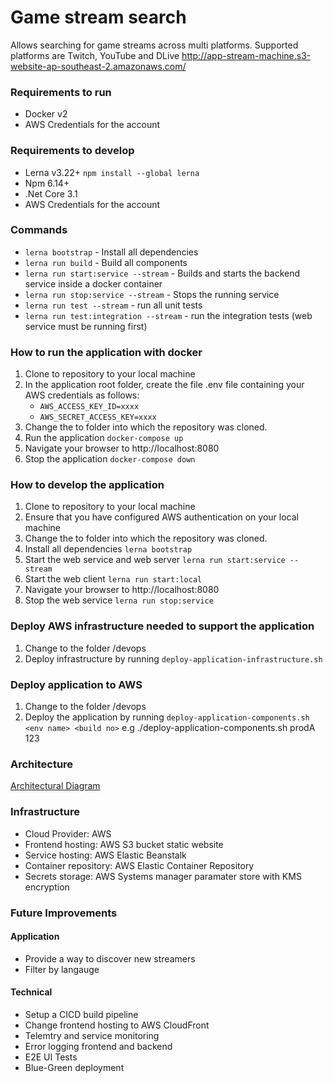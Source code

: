 # Game stream search
Allows searching for game streams across multi platforms.  Supported platforms are Twitch, YouTube and DLive
http://app-stream-machine.s3-website-ap-southeast-2.amazonaws.com/

### Requirements to run
* Docker v2
* AWS Credentials for the account

### Requirements to develop
* Lerna v3.22+ `npm install --global lerna`
* Npm 6.14+
* .Net Core 3.1
* AWS Credentials for the account

### Commands
* `lerna bootstrap` - Install all dependencies
* `lerna run build` - Build all components
* `lerna run start:service --stream` - Builds and starts the backend service inside a docker container
* `lerna run stop:service --stream` - Stops the running service
* `lerna run test --stream` - run all unit tests
* `lerna run test:integration --stream` - run the integration tests (web service must be running first)

### How to run the application with docker
1. Clone to repository to your local machine
2. In the application root folder, create the file .env file containing your AWS credentials as follows:
    * `AWS_ACCESS_KEY_ID=xxxx`
    * `AWS_SECRET_ACCESS_KEY=xxxx`
3. Change the to folder into which the repository was cloned.
4. Run the application `docker-compose up`
5. Navigate your browser to http://localhost:8080
6. Stop the application `docker-compose down`

### How to develop the application
1. Clone to repository to your local machine
2. Ensure that you have configured AWS authentication on your local machine
3. Change the to folder into which the repository was cloned.
4. Install all dependencies `lerna bootstrap`
5. Start the web service and web server `lerna run start:service --stream`
6. Start the web client `lerna run start:local`
7. Navigate your browser to http://localhost:8080
8. Stop the web service `lerna run stop:service`

### Deploy AWS infrastructure needed to support the application
1. Change to the folder /devops
2. Deploy infrastructure by running ```deploy-application-infrastructure.sh```

### Deploy application to AWS
1. Change to the folder /devops
2. Deploy the application by running ```deploy-application-components.sh <env name> <build no>``` e.g ./deploy-application-components.sh prodA 123

### Architecture
[Architectural Diagram](https://github.com/kerryconvery/game-stream-search/blob/master/documentation/Game-Stream-Search-Architecture.png)

### Infrastructure
* Cloud Provider: AWS
* Frontend hosting: AWS S3 bucket static website
* Service hosting: AWS Elastic Beanstalk
* Container repository: AWS Elastic Container Repository
* Secrets storage: AWS Systems manager paramater store with KMS encryption

### Future Improvements
#### Application
* Provide a way to discover new streamers
* Filter by langauge

#### Technical
* Setup a CICD build pipeline
* Change frontend hosting to AWS CloudFront
* Telemtry and service monitoring
* Error logging frontend and backend
* E2E UI Tests
* Blue-Green deployment
